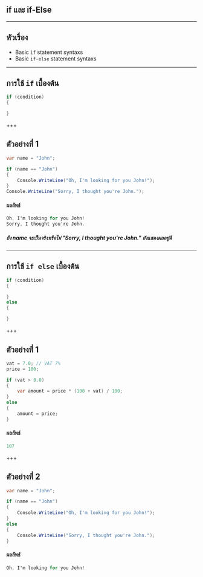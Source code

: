 ## if และ if-Else

---

## หัวเรื่อง

* Basic `if` statement syntaxs
* Basic `if-else` statement syntaxs

---

## การใช้ `if` เบื้องต้น

```csharp
if (condition) 
{

}
```

+++

## ตัวอย่างที่ 1

```csharp
var name = "John";

if (name == "John") 
{
	Console.WriteLine("Oh, I'm looking for you John!");
}
Console.WriteLine("Sorry, I thought you're John.");
```

#### ผลลัพธ์

```csharp
Oh, I'm looking for you John!
Sorry, I thought you're John.
```
##### ถึง name จะเป็นจริงหรือไม่ *"Sorry, I thought you're John."* ยังแสดงผลอยู่ดี

---

## การใช้ `if else` เบื้องต้น

```csharp
if (condition) 
{

} 
else 
{

}
```

+++

## ตัวอย่างที่ 1

```csharp
vat = 7.0; // VAT 7%
price = 100;

if (vat > 0.0) 
{
	var amount = price * (100 + vat) / 100;
} 
else 
{
	amount = price;
}
```

 #### ผลลัพธ์

```csharp
107
```

+++

## ตัวอย่างที่ 2

```csharp
var name = "John";

if (name == "John") 
{
	Console.WriteLine("Oh, I'm looking for you John!");
} 
else 
{
	Console.WriteLine("Sorry, I thought you're John.");
}
```

#### ผลลัพธ์

```csharp
Oh, I'm looking for you John!
```

